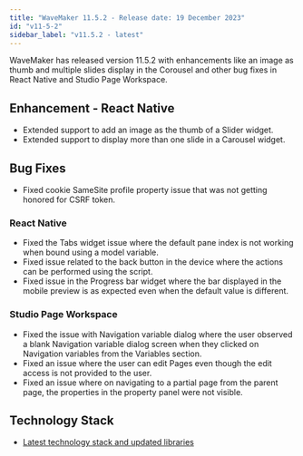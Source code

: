 ```yaml
---
title: "WaveMaker 11.5.2 - Release date: 19 December 2023"
id: "v11-5-2"
sidebar_label: "v11.5.2 - latest"
---
```


WaveMaker has released version 11.5.2 with enhancements like an image as thumb and multiple slides display in the Corousel and other bug fixes in React Native and Studio Page Workspace.

## Enhancement - React Native

- Extended support to add an image as the thumb of a Slider widget.
- Extended support to display more than one slide in a Carousel widget.

## Bug Fixes

- Fixed cookie SameSite profile property issue that was not getting honored for CSRF token.

### React Native

- Fixed the Tabs widget issue where the default pane index is not working when bound using a model variable.
- Fixed issue related to the back button in the device where the actions can be performed using the script.
- Fixed issue in the Progress bar widget where the bar displayed in the mobile preview is as expected even when the default value is different.

### Studio Page Workspace

- Fixed the issue with Navigation variable dialog where the user observed a blank Navigation variable dialog screen when they clicked on Navigation variables from the Variables section.
- Fixed an issue where the user can edit Pages even though the edit access is not provided to the user.
- Fixed an issue where on navigating to a partial page from the parent page, the properties in the property panel were not visible.

## Technology Stack

- [Latest technology stack and updated libraries](/learn/wavemaker-release-notes#technology-stack)
